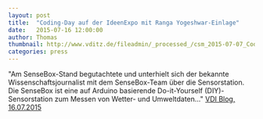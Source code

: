 ```yaml
---
layout: post
title:  "Coding-Day auf der IdeenExpo mit Ranga Yogeshwar-Einlage"
date:   2015-07-16 12:00:00
author: Thomas
thumbnail: http://www.vditz.de/fileadmin/_processed_/csm_2015-07-07_CodingDay8-Ranga1_5b77377a56.jpg
categories: press
---
```

"Am SenseBox-Stand begutachtete und unterhielt sich der bekannte Wissenschaftsjournalist mit dem SenseBox-Team über die Sensorstation. Die SenseBox ist eine auf Arduino basierende Do-it-Yourself (DIY)-Sensorstation zum Messen von Wetter- und Umweltdaten..."
<a href="http://www.vditz.de/meldung/coding-day-auf-der-ideenexpo-mit-ranga-yogeshwar-einlage/" target="_blank">VDI Blog, 16.07.2015</a>

